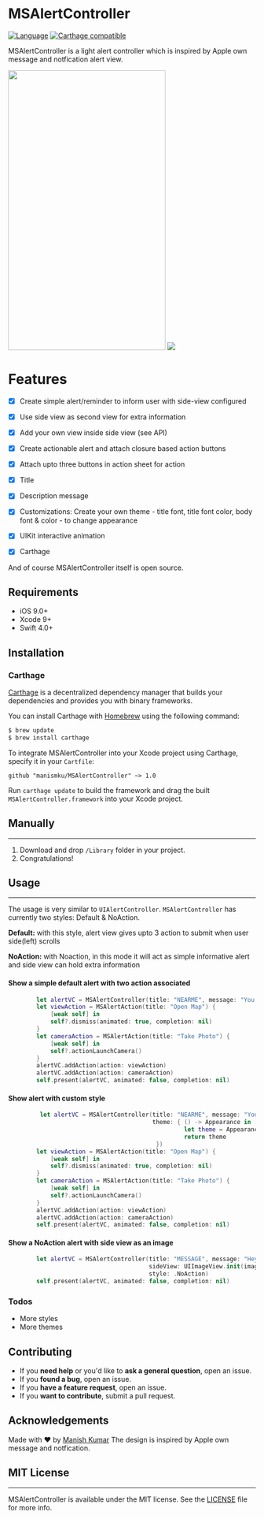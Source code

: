 # MSAlertController
[![Language](https://img.shields.io/badge/Swift-4-orange.svg)]()
[![Carthage compatible](https://img.shields.io/badge/Carthage-compatible-4BC51D.svg?style=flat)](https://github.com/Carthage/Carthage)


MSAlertController is a light alert controller which is inspired by Apple own message and notfication alert view.

<img src="https://user-images.githubusercontent.com/757725/38765448-45346482-3fdf-11e8-8166-809cec40dfd3.gif" width="320" height="568"> <img src="https://user-images.githubusercontent.com/757725/38771061-d990ef74-4039-11e8-806f-6c22bdc2b35d.gif" >

# Features
  - [x] Create simple alert/reminder to inform user with side-view configured
  - [x] Use side view as second view for extra information
  - [x] Add your own view inside side view (see API)
  - [x] Create actionable alert and attach closure based action buttons
  - [x] Attach upto three buttons in action sheet for action
  - [x] Title
  - [x] Description message
  - [x] Customizations: Create your own theme - title font, title font color, body font & color - to change appearance
  - [x] UIKit interactive animation
  - [x] Carthage
 
  

And of course MSAlertController itself is open source.

## Requirements

- iOS 9.0+
- Xcode 9+
- Swift 4.0+

## Installation
### Carthage

[Carthage](https://github.com/Carthage/Carthage) is a decentralized dependency manager that builds your dependencies and provides you with binary frameworks.

You can install Carthage with [Homebrew](http://brew.sh/) using the following command:

```bash
$ brew update
$ brew install carthage
```

To integrate MSAlertController into your Xcode project using Carthage, specify it in your `Cartfile`:

```ogdl
github "manismku/MSAlertController" ~> 1.0
```

Run `carthage update` to build the framework and drag the built `MSAlertController.framework` into your Xcode project.

## Manually
----------------
1. Download and drop ```/Library``` folder in your project.  
2. Congratulations!

## Usage
----------------
The usage is very similar to `UIAlertController`.
`MSAlertController` has currently two styles: Default & NoAction.

**Default:** with this style, alert view gives upto 3 action to submit when user side(left) scrolls

**NoAction:** with Noaction, in this mode it will act as simple informative alert and side view can hold extra information 

#### Show a simple default alert with two action associated

```swift
        let alertVC = MSAlertController(title: "NEARME", message: "You are near Fisherman's Wharf.")
        let viewAction = MSAlertAction(title: "Open Map") {
            [weak self] in
            self?.dismiss(animated: true, completion: nil)
        }
        let cameraAction = MSAlertAction(title: "Take Photo") {
            [weak self] in            
            self?.actionLaunchCamera()
        }
        alertVC.addAction(action: viewAction)
        alertVC.addAction(action: cameraAction)
        self.present(alertVC, animated: false, completion: nil)
```
#### Show alert with custom style
```swift
         let alertVC = MSAlertController(title: "NEARME", message: "You are near Fisherman's Wharf.", 
                                         theme: { () -> Appearance in
                                                  let theme = Appearance.createTheme(theme: .grey)
                                                  return theme 
                                          })
        let viewAction = MSAlertAction(title: "Open Map") {
            [weak self] in
            self?.dismiss(animated: true, completion: nil)
        }
        let cameraAction = MSAlertAction(title: "Take Photo") {
            [weak self] in            
            self?.actionLaunchCamera()
        }
        alertVC.addAction(action: viewAction)
        alertVC.addAction(action: cameraAction)
        self.present(alertVC, animated: false, completion: nil)
```
#### Show a NoAction alert with side view as an image
```swift
        let alertVC = MSAlertController(title: "MESSAGE", message: "Hey!! Let's meet at Market-Square.",
                                        sideView: UIImageView.init(image: UIImage(named: "avatar")), 
                                        style: .NoAction)
        self.present(alertVC, animated: false, completion: nil)
```
### Todos

 - More styles
 - More themes

## Contributing

- If you **need help** or you'd like to **ask a general question**, open an issue.
- If you **found a bug**, open an issue.
- If you **have a feature request**, open an issue.
- If you **want to contribute**, submit a pull request.

## Acknowledgements
Made with ❤️ by [Manish Kumar](https://medium.com/@manismku)
The design is inspired by Apple own message and notfication.

## MIT License
----------------
MSAlertController is available under the MIT license. See the [LICENSE](https://github.com/manismku/MSAlertController/blob/master/LICENSE) file for more info.


